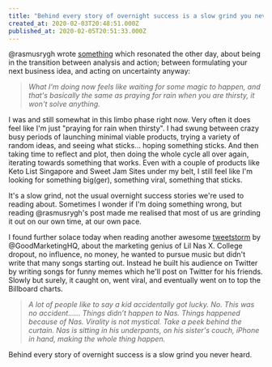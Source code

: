 ```yaml
---
title: "Behind every story of overnight success is a slow grind you never heard"
created_at: 2020-02-03T20:48:51.000Z
published_at: 2020-02-05T20:51:33.000Z
---
```

@rasmusrygh wrote [something](https://cowriters.app/words/analysis-of-progression-towards-1-goal-of-2020-359325e3711032edfe) which resonated the other day, about being in the transition between analysis and action; between formulating your next business idea, and acting on uncertainty anyway:

  

> _What I'm doing now feels like waiting for some magic to happen, and that's basically the same as praying for rain when you are thirsty, it won't solve anything._

  

I was and still somewhat in this limbo phase right now. Very often it does feel like I'm just "praying for rain when thirsty". I had swung between crazy busy periods of launching minimal viable products, trying a variety of random ideas, and seeing what sticks... hoping something sticks. And then taking time to reflect and plot, then doing the whole cycle all over again, iterating towards something that works. Even with a couple of products like Keto List Singapore and Sweet Jam Sites under my belt, I still feel like I'm looking for something big(ger), something viral, something that sticks.

  

It's a slow grind, not the usual overnight success stories we're used to reading about. Sometimes I wonder if I'm doing something wrong, but reading @rasmusrygh's post made me realised that most of us are grinding it out on our own time, at our own pace.

  

I found further solace today when reading another awesome [tweetstorm](https://twitter.com/GoodMarketingHQ/status/1224708382688522241?s=20) by @GoodMarketingHQ, about the marketing genius of Lil Nas X. College dropout, no influence, no money, he wanted to pursue music but didn't write that many songs starting out. Instead he built his audience on Twitter by writing songs for funny memes which he'll post on Twitter for his friends. Slowly but surely, it caught on, went viral, and eventually went on to top the Billboard charts.

  

> _A lot of people like to say a kid accidentally got lucky. No. This was no accident...... Things didn’t happen to Nas. Things happened because of Nas. Virality is not mystical. Take a peek behind the curtain. Nas is sitting in his underpants, on his sister's couch, iPhone in hand, making the whole thing happen._

  

Behind every story of overnight success is a slow grind you never heard.
